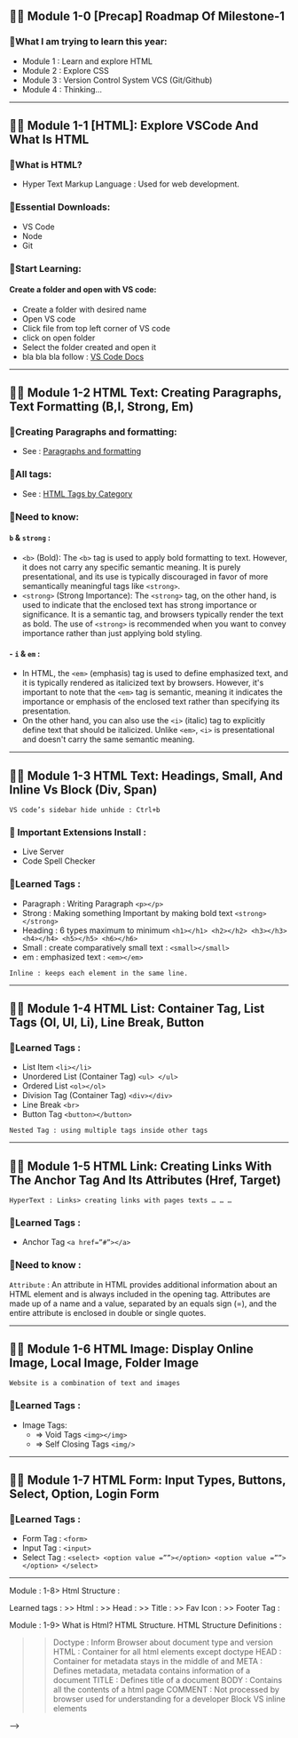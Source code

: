## 👨‍🏫 Module 1-0 [Precap] Roadmap Of Milestone-1

### 🧨What I am trying to learn this year:
- Module 1 : Learn and explore HTML
- Module 2 : Explore CSS
- Module 3 : Version Control System VCS (Git/Github)
- Module 4 : Thinking...

---
## 👨‍🏫 Module 1-1 [HTML]: Explore VSCode And What Is HTML

### 🧨What is HTML?
- Hyper Text Markup Language : Used for web development.

### 🧨Essential Downloads:
- VS Code
- Node
- Git

### 🧨Start Learning:

#### Create a folder and open with VS code:
- Create a folder with desired name
- Open VS code
- Click file from top left corner of VS code
- click on open folder
- Select the folder created and open it
- bla bla bla follow : <a href="https://code.visualstudio.com/docs"> VS Code Docs </a>

---

## 👨‍🏫 Module 1-2 HTML Text: Creating Paragraphs, Text Formatting (B,I, Strong, Em)

### 🧨Creating Paragraphs and formatting:
- See : <a href="https://www.w3schools.com/html/html_paragraphs.asp"> Paragraphs and formatting </a>

### 🧨All tags:
- See : <a href="https://www.w3schools.com/tags/ref_byfunc.asp"> HTML Tags by Category </a>

### 🧨Need to know:

#### `b` & `strong` : 
- `<b>` (Bold): The `<b>` tag is used to apply bold formatting to text. However, it does not carry any specific semantic meaning. It is purely presentational, and its use is typically discouraged in favor of more semantically meaningful tags like `<strong>`. 
- `<strong>` (Strong Importance): The `<strong>` tag, on the other hand, is used to indicate that the enclosed text has strong importance or significance. It is a semantic tag, and browsers typically render the text as bold. The use of `<strong>` is recommended when you want to convey importance rather than just applying bold styling.

#### - `i` & `em` : 
- In HTML, the `<em>` (emphasis) tag is used to define emphasized text, and it is typically rendered as italicized text by browsers. However, it's important to note that the `<em>` tag is semantic, meaning it indicates the importance or emphasis of the enclosed text rather than specifying its presentation. 
- On the other hand, you can also use the `<i>` (italic) tag to explicitly define text that should be italicized. Unlike `<em>`, `<i>` is presentational and doesn't carry the same semantic meaning.

---

## 👨‍🏫 Module 1-3 HTML Text: Headings, Small, And Inline Vs Block (Div, Span)

`VS code’s sidebar hide unhide : Ctrl+b`

### 🧨 Important Extensions Install : 
- Live Server
- Code Spell Checker

### 🧨Learned Tags : 
- Paragraph : Writing Paragraph `<p></p>`
- Strong : Making something Important by making bold text `<strong></strong>`
- Heading : 6 types maximum to minimum `<h1></h1> <h2></h2> <h3></h3> <h4></h4> <h5></h5> <h6></h6>`
- Small : create comparatively small text : `<small></small>`
- em : emphasized text : `<em></em>`

`Inline : keeps each element in the same line.`

---

## 👨‍🏫 Module 1-4 HTML List: Container Tag, List Tags (Ol, Ul, Li), Line Break, Button

### 🧨Learned Tags : 
- List Item `<li></li>`
- Unordered List (Container Tag) `<ul> </ul>`
- Ordered List `<ol></ol>`
- Division Tag (Container Tag) `<div></div>`
- Line Break `<br>`
- Button Tag `<button></button>`

`Nested Tag : using multiple tags inside other tags`

---

## 👨‍🏫 Module 1-5 HTML Link: Creating Links With The Anchor Tag And Its Attributes (Href, Target)

`HyperText : Links> creating links with pages texts … … …`

### 🧨Learned Tags : 
- Anchor Tag `<a href=”#”></a>`

### 🧨Need to know :

`Attribute` : An attribute in HTML provides additional information about an HTML element and is always included in the opening tag. Attributes are made up of a name and a value, separated by an equals sign (=), and the entire attribute is enclosed in double or single quotes.

---

## 👨‍🏫 Module 1-6 HTML Image: Display Online Image, Local Image, Folder Image

`Website is a combination of text and images`

### 🧨Learned Tags : 
- Image Tags: 
	- => Void Tags `<img></img>`
	- => Self Closing Tags `<img/>`

---

## 👨‍🏫 Module 1-7 HTML Form: Input Types, Buttons, Select, Option, Login Form

### 🧨Learned Tags : 
- Form Tag : `<form>`
- Input Tag : `<input>`
- Select Tag : 
	`<select>
		<option value =””></option>
		<option value =””></option>
	</select>`

---

Module : 1-8>
Html Structure : 
<!DOCTYPE html>
<html lang="en">
<head>
    <meta charset="UTF-8">
    <meta name="viewport" content="width=device-width, initial-scale=1.0">
    <title>Document</title>
</head>
<body>
   
</body>
</html>
Learned tags :
>> Html : <html></html>
>> Head : <head></head>
>> Title : <title></title>
>> Fav Icon :  <link rel="shortcut icon" href="favicon.ico" type="image/x-icon">
>> Footer Tag : <footer> </footer>

Module : 1-9>
What is Html?
HTML Structure.
HTML Structure Definitions : 
>>Doctype : Inform Browser about document type and version
>>HTML : Container for all html elements except doctype
>>HEAD : Container for metadata stays in the middle of <html> and <body>
>>META : Defines metadata, metadata contains information of a document
>>TITLE : Defines title of a document
>>BODY : Contains all the contents of a html page
>>COMMENT : Not processed by browser used for understanding for a developer
Block VS inline elements  

-->
